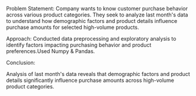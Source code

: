 Problem Statement: Company wants to know customer purchase behavior across various product categories. They seek to analyze last month's data to understand how demographic factors and product details influence purchase amounts for selected high-volume products.

Approach: Conducted data preprocessing and exploratory analysis to identify factors impacting purchasing behavior and product preferences.Used Numpy & Pandas.

Conclusion:

Analysis of last month's data reveals that demographic factors and product details significantly influence purchase amounts across high-volume product categories.
